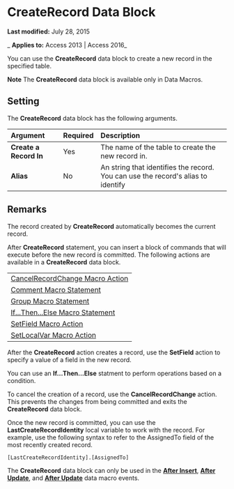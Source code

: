 
# CreateRecord Data Block

 **Last modified:** July 28, 2015

 _ **Applies to:** Access 2013 | Access 2016_

You can use the  **CreateRecord** data block to create a new record in the specified table.


 **Note**  The  **CreateRecord** data block is available only in Data Macros.


## Setting

The  **CreateRecord** data block has the following arguments.



|**Argument**|**Required**|**Description**|
|:-----|:-----|:-----|
|**Create a Record In**|Yes|The name of the table to create the new record in. |
|**Alias**|No|An string that identifies the record. You can use the record's alias to identify|

## Remarks

The record created by  **CreateRecord** automatically becomes the current record.

After  **CreateRecord** statement, you can insert a block of commands that will execute before the new record is committed. The following actions are available in a **CreateRecord** data block.


||
|:-----|
|[CancelRecordChange Macro Action](73031240-1ff6-660b-b25f-11a880df6031.md)|
|[Comment Macro Statement](474f9410-8099-9b72-01d8-08c07f736c9f.md)|
|[Group Macro Statement](42aa4afa-ab5d-9dcc-2182-786f025e316d.md)|
|[If...Then...Else Macro Statement](0c4a4b7a-4fdb-9dbc-a94e-939a2ff1c0e5.md)|
|[SetField Macro Action](66bd26e3-e8c3-b9a1-2f16-f29adc44a345.md)|
|[SetLocalVar Macro Action](8a6af395-0f76-72e2-37f3-2cff22a38b3c.md)|
After the  **CreateRecord** action creates a record, use the **SetField** action to specify a value of a field in the new record.

You can use an  **If...Then...Else** statment to perform operations based on a condition.

To cancel the creation of a record, use the  **CancelRecordChange** action. This prevents the changes from being committed and exits the **CreateRecord** data block.

Once the new record is committed, you can use the  **LastCreateRecordIdentity** local variable to work with the record. For example, use the following syntax to refer to the AssignedTo field of the most recently created record.




```
[LastCreateRecordIdentity].[AssignedTo]
```

The  **CreateRecord** data block can only be used in the **[After Insert](78013896-ee07-6979-96f7-fa0f3490419e.md)**, **[After Update](5213793b-8301-0f18-3a12-4e3764c879ac.md)**, and **[After Update](5213793b-8301-0f18-3a12-4e3764c879ac.md)** data macro events.

